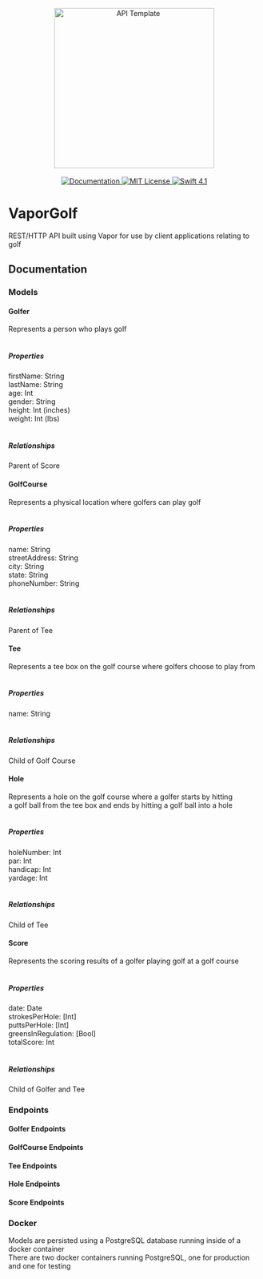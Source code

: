 <p align="center">
    <img src="https://user-images.githubusercontent.com/1342803/36623515-7293b4ec-18d3-11e8-85ab-4e2f8fb38fbd.png" width="320" alt="API Template">
    <br>
    <br>
    <a href="http://docs.vapor.codes/3.0/">
        <img src="http://img.shields.io/badge/read_the-docs-2196f3.svg" alt="Documentation">
    </a>
    <a href="LICENSE">
        <img src="http://img.shields.io/badge/license-MIT-brightgreen.svg" alt="MIT License">
    </a>
    <a href="https://swift.org">
        <img src="http://img.shields.io/badge/swift-4.1-brightgreen.svg" alt="Swift 4.1">
    </a>
</p>

# VaporGolf
REST/HTTP API built using Vapor for use by client applications relating to golf </br>
## Documentation

### Models

#### Golfer
Represents a person who plays golf </br>
</br>
##### Properties
firstName: String </br>
lastName: String </br>
age: Int </br>
gender: String </br>
height: Int (inches) </br>
weight: Int (lbs) </br>
</br>
##### Relationships
Parent of Score </br>

#### GolfCourse
Represents a physical location where golfers can play golf </br>
</br>
##### Properties
name: String </br>
streetAddress: String </br>
city: String </br>
state: String </br>
phoneNumber: String </br>
</br>
##### Relationships
Parent of Tee </br>

#### Tee
Represents a tee box on the golf course where golfers choose to play from </br>
</br>
##### Properties
name: String </br>
</br>  
##### Relationships
Child of Golf Course </br>

#### Hole
Represents a hole on the golf course where a golfer starts by hitting </br>
a golf ball from the tee box and ends by hitting a golf ball into a hole </br>
</br>
##### Properties
holeNumber: Int </br>
par: Int </br>
 handicap: Int </br>
yardage: Int </br>
</br>
##### Relationships
Child of Tee </br>
  
#### Score
Represents the scoring results of a golfer playing golf at a golf course </br>
</br>
##### Properties
date: Date </br>
strokesPerHole: [Int] </br>
puttsPerHole: [Int] </br>
greensInRegulation: [Bool] </br>
totalScore: Int </br>
</br>
##### Relationships
Child of Golfer and Tee </br>
  
### Endpoints

#### Golfer Endpoints

#### GolfCourse Endpoints

#### Tee Endpoints

#### Hole Endpoints

#### Score Endpoints

### Docker
Models are persisted using a PostgreSQL database running inside of a docker container </br>
There are two docker containers running PostgreSQL, one for production and one for testing </br>

 
